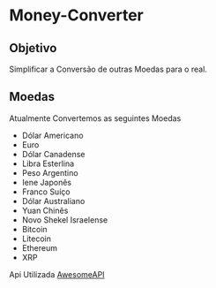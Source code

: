 # Money-Converter
 ## Objetivo

 Simplificar a Conversão de outras Moedas para o real.

## Moedas
Atualmente Convertemos as seguintes Moedas

 * Dólar Americano
 * Euro
 * Dólar Canadense
 * Libra Esterlina
 * Peso Argentino
 * Iene Japonês
 * Franco Suíço
 * Dólar Australiano
 * Yuan Chinês
 * Novo Shekel Israelense
 * Bitcoin
 * Litecoin
 * Ethereum
 * XRP

 Api Utilizada [AwesomeAPI](https://docs.awesomeapi.com.br/api-de-moedas)